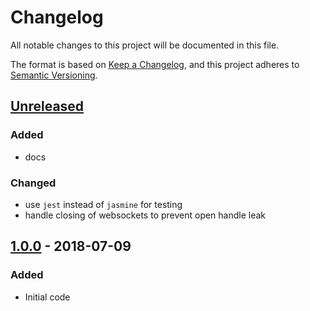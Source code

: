 # Changelog

All notable changes to this project will be documented in this file.

The format is based on [Keep a Changelog][keep-a-changelog],
and this project adheres to [Semantic Versioning][semantic-versioning].

## [Unreleased]

### Added

- docs

### Changed

- use `jest` instead of `jasmine` for testing
- handle closing of websockets to prevent open handle leak

## [1.0.0] - 2018-07-09

### Added

- Initial code

[Unreleased]: https://github.com/srveit/messaging/compare/v1.0.0...HEAD
[1.0.0]: https://github.com/srveit/messaging/releases/tag/v1.0.0
[keep-a-changelog]: https://keepachangelog.com/en/1.1.0/
[semantic-versioning]: https://semver.org/spec/v2.0.0.html

